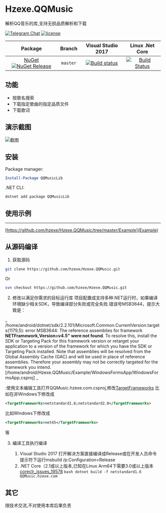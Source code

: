 # Hzexe.QQMusic
解析QQ音乐的库,支持无损品质解析和下载<br />

[![Telegram Chat](https://img.shields.io/badge/Chat-Telegram-blue.svg)](https://t.me/hzexe)
[![license](https://img.shields.io/github/license/hzexe/Hzexe.QQMusic.svg)](https://raw.githubusercontent.com/hzexe/Hzexe.QQMusic/master/LICENSE)

|Package|Branch|Visual Studio 2017|Linux .Net Core|
|:-----:|:----:|:---:|:---:|
| [NuGet ![NuGet Release](https://img.shields.io/nuget/vpre/QQMusicLib.svg?label=QQMusicLib&maxAge=3600)](https://www.nuget.org/packages/QQMusicLib/) | `master` |  [![Build status](https://hzexe.visualstudio.com/Hzexe.QQMusic/_apis/build/status/Hzexe.QQMusic-.NET%20Desktop-CI?branchName=master)](https://hzexe.visualstudio.com/Hzexe.QQMusic/_build/latest?definitionId=1) | [![Build Status](https://travis-ci.com/hzexe/Hzexe.QQMusic.svg?branch=master)](https://travis-ci.com/hzexe/Hzexe.QQMusic) |

## 功能
* 按歌名搜索
* 下载指定歌曲的指定品质文件
* 下载歌词

## 演示截图

![截图](https://raw.githubusercontent.com/hzexe/Hzexe.QQMusic/master/Example/eg.png)

## 安装

Package manager:

```powershell
Install-Package QQMusicLib
```
.NET CLI:

```bash
dotnet add package QQMusicLib
```

## 使用示例
---
[https://github.com/hzexe/Hzexe.QQMusic/tree/master/Example](Example)

## 从源码编译
1. 获取源码
```bash
git clone https://github.com/hzexe/Hzexe.QQMusic.git
```
Or
```bash
svn checkout https://github.com/hzexe/Hzexe.QQMusic.git
```
2. 修改以满足你需求的目标运行库
项目配置成支持多种.NET运行时，如果编译环境缺少相关SDK，导致编译部分失败或完全失败.错误号MSB3644，提示大致是：

_ /home/android/dotnet/sdk/2.2.101/Microsoft.Common.CurrentVersion.targets(1179,5): error MSB3644: The reference assemblies for framework **NETFramework,Version=v4.5" were not found**. To resolve this, install the SDK or Targeting Pack for this framework version or retarget your application to a version of the framework for which you have the SDK or Targeting Pack installed. Note that assemblies will be resolved from the Global Assembly Cache (GAC) and will be used in place of reference assemblies. Therefore your assembly may not be correctly targeted for the framework you intend. [/home/android/Hzexe.QQMusic/Example/WindowsFormsApp/WindowsFormsApp.csproj] _

:使用文本编辑工具打开QQMusic.hzexe.com.csproj,修改[TargetFrameworks](https://github.com/hzexe/Hzexe.QQMusic/blob/e5fd85d54a792093c4ec6aa959e1e8566f57d8d7/QQMusic.hzexe.com/QQMusic.hzexe.com.csproj#L4)
比如在非Windows下修改成
```xml
<TargetFrameworks>netstandard1.6;netstandard2.0</TargetFrameworks>
```
比如Windows下修改成
```xml
<TargetFrameworks>net45</TargetFrameworks>
```
等

3. 编译工具执行编译
    
    1. Visual Studio 2017
	    打开解决方案直接编译成Release或在开发人员命令提示符下运行msbuild /p:Configuration=Release<br />
	2. .NET Core（2.1或以上版本,已知在Linux Arm64下需要3.0或以上版本[coreclr_issues_19578](https://github.com/dotnet/coreclr/issues/19578#issuecomment-427592817)
		    ```bash
            dotnet build -f netstandard1.6 QQMusic.hzexe.com
            ```

## 其它
限技术交流,不对使用本库后果负责
